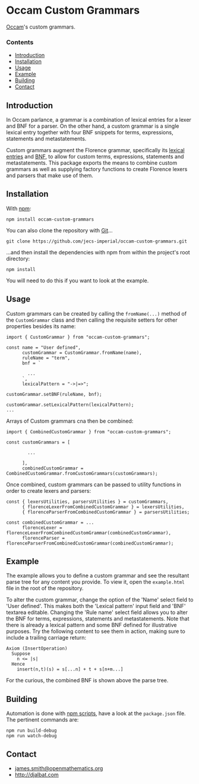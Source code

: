 # Occam Custom Grammars

[Occam](https://github.com/jecs-imperial/occam)'s custom grammars.

### Contents

- [Introduction](#introduction)
- [Installation](#installation)
- [Usage](#usage)
- [Example](#example)
- [Building](#building)
- [Contact](#contact)

## Introduction

In Occam parlance, a grammar is a combination of lexical entries for a lexer and BNF for a parser. On the other hand, a custom grammar is a single lexical entry together with four BNF snippets for terms, expressions, statements and metastatements.

Custom grammars augment the Florence grammar, specifically its [lexical entries](https://raw.githubusercontent.com/occam-proof-assistant/Lexers/master/es6/florence/entries.js) and [BNF](https://raw.githubusercontent.com/occam-proof-assistant/Parsers/master/es6/florence/bnf.js), to allow for custom terms, expressions, statements and metastatements. This package exports the means to combine custom grammars as well as supplying factory functions to create Florence lexers and parsers that make use of them.

## Installation

With [npm](https://www.npmjs.com/):

    npm install occam-custom-grammars

You can also clone the repository with [Git](https://git-scm.com/)...

    git clone https://github.com/jecs-imperial/occam-custom-grammars.git

...and then install the dependencies with npm from within the project's root directory:

    npm install

You will need to do this if you want to look at the example.

## Usage

Custom grammars can be created by calling the `fromName(...)` method of the `CustomGrammar` class and then calling the requisite setters for other properties besides its name:

```
import { CustomGrammar } from "occam-custom-grammars";

const name = "User defined",
      customGrammar = CustomGrammar.fromName(name),
      ruleName = "term",
      bnf = `

        ...
      `,
      lexicalPattern = "->|=>";

customGrammar.setBNF(ruleName, bnf);

customGrammar.setLexicalPattern(lexicalPattern);
...
```
Arrays of Custom grammars cna then be combined:
```
import { CombinedCustomGrammar } from "occam-custom-grammars";

const customGrammars = [

        ...

      ],
      combinedCustomGrammar = CombinedCustomGrammar.fromCustomGrammars(customGrammars);
```
Once combined, custom grammars can be passed to utility functions in order to create lexers and parsers:
```
const { lexersUtilities, parsersUtilities } = customGrammars,
      { florenceLexerFromCombinedCustomGrammar } = lexersUtilities,
      { florenceParserFromCombinedCustomGrammar } = parsersUtilities;

const combinedCustomGrammar = ...
      florenceLexer = florenceLexerFromCombinedCustomGrammar(combinedCustomGrammar),
      florenceParser = florenceParserFromCombinedCustomGrammar(combinedCustomGrammar);
```

## Example

The example allows you to define a custom grammar and see the resultant parse tree for any content you provide. To view it, open the `example.html` file in the root of the repository.

To alter the custom grammar, change the option of the 'Name' select field to 'User defined'. This makes both the 'Lexical pattern' input field and 'BNF' textarea editable. Changing the 'Rule name' select field allows you to alter the BNF for terms, expressions, statements and metastatements. Note that there is already a lexical pattern and some BNF defined for illustrative purposes. Try the following content to see them in action, making sure to include a trailing carriage return:

```
Axiom (InsertOperation)
  Suppose
    n <= |s|
  Hence
    insert(n,t)(s) = s[...n] + t + s[n+m...]
```
For the curious, the combined BNF is shown above the parse tree.

## Building

Automation is done with [npm scripts](https://docs.npmjs.com/misc/scripts), have a look at the `package.json` file. The pertinent commands are:

    npm run build-debug
    npm run watch-debug

## Contact

* james.smith@openmathematics.org
* http://djalbat.com
